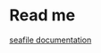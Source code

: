 # Read me

[seafile documentation](https://manual.seafile.com/latest/setup/setup_ce_by_docker/#download-and-modify-env)
